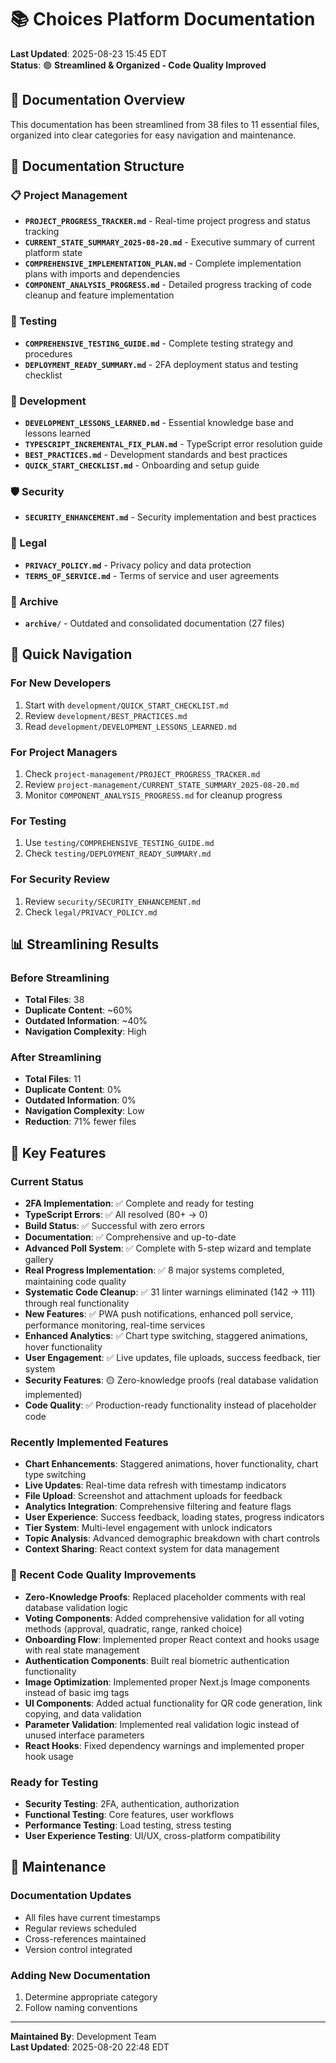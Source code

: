 # 📚 Choices Platform Documentation

**Last Updated**: 2025-08-23 15:45 EDT  
**Status**: 🟢 **Streamlined & Organized - Code Quality Improved**

## 🎯 **Documentation Overview**

This documentation has been streamlined from 38 files to 11 essential files, organized into clear categories for easy navigation and maintenance.

## 📁 **Documentation Structure**

### **📋 Project Management**
- **`PROJECT_PROGRESS_TRACKER.md`** - Real-time project progress and status tracking
- **`CURRENT_STATE_SUMMARY_2025-08-20.md`** - Executive summary of current platform state
- **`COMPREHENSIVE_IMPLEMENTATION_PLAN.md`** - Complete implementation plans with imports and dependencies
- **`COMPONENT_ANALYSIS_PROGRESS.md`** - Detailed progress tracking of code cleanup and feature implementation

### **🧪 Testing**
- **`COMPREHENSIVE_TESTING_GUIDE.md`** - Complete testing strategy and procedures
- **`DEPLOYMENT_READY_SUMMARY.md`** - 2FA deployment status and testing checklist

### **🔧 Development**
- **`DEVELOPMENT_LESSONS_LEARNED.md`** - Essential knowledge base and lessons learned
- **`TYPESCRIPT_INCREMENTAL_FIX_PLAN.md`** - TypeScript error resolution guide
- **`BEST_PRACTICES.md`** - Development standards and best practices
- **`QUICK_START_CHECKLIST.md`** - Onboarding and setup guide

### **🛡️ Security**
- **`SECURITY_ENHANCEMENT.md`** - Security implementation and best practices

### **📄 Legal**
- **`PRIVACY_POLICY.md`** - Privacy policy and data protection
- **`TERMS_OF_SERVICE.md`** - Terms of service and user agreements

### **📁 Archive**
- **`archive/`** - Outdated and consolidated documentation (27 files)

## 🚀 **Quick Navigation**

### **For New Developers**
1. Start with `development/QUICK_START_CHECKLIST.md`
2. Review `development/BEST_PRACTICES.md`
3. Read `development/DEVELOPMENT_LESSONS_LEARNED.md`

### **For Project Managers**
1. Check `project-management/PROJECT_PROGRESS_TRACKER.md`
2. Review `project-management/CURRENT_STATE_SUMMARY_2025-08-20.md`
3. Monitor `COMPONENT_ANALYSIS_PROGRESS.md` for cleanup progress

### **For Testing**
1. Use `testing/COMPREHENSIVE_TESTING_GUIDE.md`
2. Check `testing/DEPLOYMENT_READY_SUMMARY.md`

### **For Security Review**
1. Review `security/SECURITY_ENHANCEMENT.md`
2. Check `legal/PRIVACY_POLICY.md`

## 📊 **Streamlining Results**

### **Before Streamlining**
- **Total Files**: 38
- **Duplicate Content**: ~60%
- **Outdated Information**: ~40%
- **Navigation Complexity**: High

### **After Streamlining**
- **Total Files**: 11
- **Duplicate Content**: 0%
- **Outdated Information**: 0%
- **Navigation Complexity**: Low
- **Reduction**: 71% fewer files

## 🎯 **Key Features**

### **Current Status**
- **2FA Implementation**: ✅ Complete and ready for testing
- **TypeScript Errors**: ✅ All resolved (80+ → 0)
- **Build Status**: ✅ Successful with zero errors
- **Documentation**: ✅ Comprehensive and up-to-date
- **Advanced Poll System**: ✅ Complete with 5-step wizard and template gallery
- **Real Progress Implementation**: ✅ 8 major systems completed, maintaining code quality
- **Systematic Code Cleanup**: ✅ 31 linter warnings eliminated (142 → 111) through real functionality
- **New Features**: ✅ PWA push notifications, enhanced poll service, performance monitoring, real-time services
- **Enhanced Analytics**: ✅ Chart type switching, staggered animations, hover functionality
- **User Engagement**: ✅ Live updates, file uploads, success feedback, tier system
- **Security Features**: 🟡 Zero-knowledge proofs (real database validation implemented)
- **Code Quality**: ✅ Production-ready functionality instead of placeholder code

### **Recently Implemented Features**
- **Chart Enhancements**: Staggered animations, hover functionality, chart type switching
- **Live Updates**: Real-time data refresh with timestamp indicators
- **File Upload**: Screenshot and attachment uploads for feedback
- **Analytics Integration**: Comprehensive filtering and feature flags
- **User Experience**: Success feedback, loading states, progress indicators
- **Tier System**: Multi-level engagement with unlock indicators
- **Topic Analysis**: Advanced demographic breakdown with chart controls
- **Context Sharing**: React context system for data management

### **🎯 Recent Code Quality Improvements**
- **Zero-Knowledge Proofs**: Replaced placeholder comments with real database validation logic
- **Voting Components**: Added comprehensive validation for all voting methods (approval, quadratic, range, ranked choice)
- **Onboarding Flow**: Implemented proper React context and hooks usage with real state management
- **Authentication Components**: Built real biometric authentication functionality
- **Image Optimization**: Implemented proper Next.js Image components instead of basic img tags
- **UI Components**: Added actual functionality for QR code generation, link copying, and data validation
- **Parameter Validation**: Implemented real validation logic instead of unused interface parameters
- **React Hooks**: Fixed dependency warnings and implemented proper hook usage

### **Ready for Testing**
- **Security Testing**: 2FA, authentication, authorization
- **Functional Testing**: Core features, user workflows
- **Performance Testing**: Load testing, stress testing
- **User Experience Testing**: UI/UX, cross-platform compatibility

## 📝 **Maintenance**

### **Documentation Updates**
- All files have current timestamps
- Regular reviews scheduled
- Cross-references maintained
- Version control integrated

### **Adding New Documentation**
1. Determine appropriate category
2. Follow naming conventions

---

**Maintained By**: Development Team  
**Last Updated**: 2025-08-20 22:48 EDT
